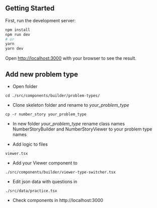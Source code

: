 ## Getting Started

First, run the development server:

```bash
npm install
npm run dev
# or
yarn
yarn dev
```

Open [http://localhost:3000](http://localhost:3000) with your browser to see the result.

## Add new problem type

- Open folder
```
cd ./src/components/builder/problem-types/
```

- Clone skeleton folder and rename to _your_problem_type_
```
cp -r number_story your_problem_type
```

- In new folder _your_problem_type_ rename class names NumberStoryBuilder and NumberStoryViewer to your problem type names

- Add logic to files
```
viewer.tsx
```

- Add your Viewer component to
```
./src/components/builder/viewer-type-switcher.tsx
```

- Edit json data with questions in
```
./src/data/practice.tsx
```

- Check components in http://localhost:3000
